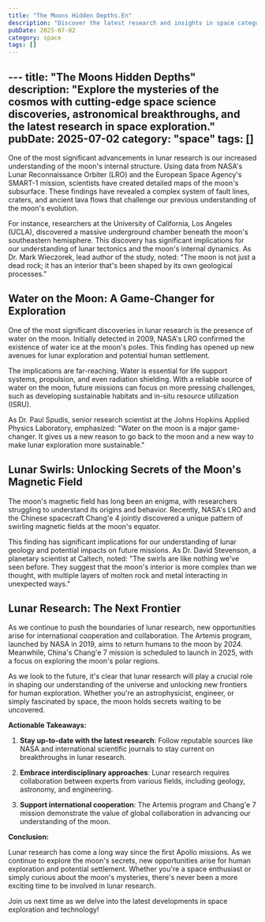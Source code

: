 ```yaml
---
title: "The Moons Hidden Depths.En"
description: "Discover the latest research and insights in space category on MindVerse Daily."
pubDate: 2025-07-02
category: space
tags: []
---
```


﻿---
title: "The Moons Hidden Depths"
description: "Explore the mysteries of the cosmos with cutting-edge space science discoveries, astronomical breakthroughs, and the latest research in space exploration."
pubDate: 2025-07-02
category: "space"
tags: []
---

One of the most significant advancements in lunar research is our increased understanding of the moon's internal structure. Using data from NASA's Lunar Reconnaissance Orbiter (LRO) and the European Space Agency's SMART-1 mission, scientists have created detailed maps of the moon's subsurface. These findings have revealed a complex system of fault lines, craters, and ancient lava flows that challenge our previous understanding of the moon's evolution.

For instance, researchers at the University of California, Los Angeles (UCLA), discovered a massive underground chamber beneath the moon's southeastern hemisphere. This discovery has significant implications for our understanding of lunar tectonics and the moon's internal dynamics. As Dr. Mark Wieczorek, lead author of the study, noted: "The moon is not just a dead rock; it has an interior that's been shaped by its own geological processes."

## **Water on the Moon: A Game-Changer for Exploration**

One of the most significant discoveries in lunar research is the presence of water on the moon. Initially detected in 2009, NASA's LRO confirmed the existence of water ice at the moon's poles. This finding has opened up new avenues for lunar exploration and potential human settlement.

The implications are far-reaching. Water is essential for life support systems, propulsion, and even radiation shielding. With a reliable source of water on the moon, future missions can focus on more pressing challenges, such as developing sustainable habitats and in-situ resource utilization (ISRU).

As Dr. Paul Spudis, senior research scientist at the Johns Hopkins Applied Physics Laboratory, emphasized: "Water on the moon is a major game-changer. It gives us a new reason to go back to the moon and a new way to make lunar exploration more sustainable."

## **Lunar Swirls: Unlocking Secrets of the Moon's Magnetic Field**

The moon's magnetic field has long been an enigma, with researchers struggling to understand its origins and behavior. Recently, NASA's LRO and the Chinese spacecraft Chang'e 4 jointly discovered a unique pattern of swirling magnetic fields at the moon's equator.

This finding has significant implications for our understanding of lunar geology and potential impacts on future missions. As Dr. David Stevenson, a planetary scientist at Caltech, noted: "The swirls are like nothing we've seen before. They suggest that the moon's interior is more complex than we thought, with multiple layers of molten rock and metal interacting in unexpected ways."

## **Lunar Research: The Next Frontier**

As we continue to push the boundaries of lunar research, new opportunities arise for international cooperation and collaboration. The Artemis program, launched by NASA in 2019, aims to return humans to the moon by 2024. Meanwhile, China's Chang'e 7 mission is scheduled to launch in 2025, with a focus on exploring the moon's polar regions.

As we look to the future, it's clear that lunar research will play a crucial role in shaping our understanding of the universe and unlocking new frontiers for human exploration. Whether you're an astrophysicist, engineer, or simply fascinated by space, the moon holds secrets waiting to be uncovered.

**Actionable Takeaways:**

1. **Stay up-to-date with the latest research**: Follow reputable sources like NASA and international scientific journals to stay current on breakthroughs in lunar research.

2. **Embrace interdisciplinary approaches**: Lunar research requires collaboration between experts from various fields, including geology, astronomy, and engineering.

3. **Support international cooperation**: The Artemis program and Chang'e 7 mission demonstrate the value of global collaboration in advancing our understanding of the moon.

**Conclusion:**

Lunar research has come a long way since the first Apollo missions. As we continue to explore the moon's secrets, new opportunities arise for human exploration and potential settlement. Whether you're a space enthusiast or simply curious about the moon's mysteries, there's never been a more exciting time to be involved in lunar research.

Join us next time as we delve into the latest developments in space exploration and technology!
